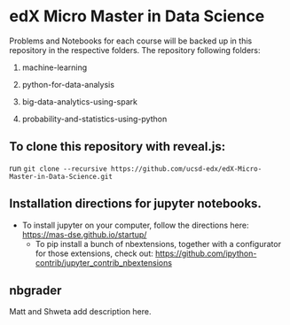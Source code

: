 # edX Micro Master in Data Science 


Problems and Notebooks for each course will be backed up in this repository in the respective folders. The repository following folders:
   
   1. machine-learning

   2. python-for-data-analysis

   3. big-data-analytics-using-spark

   4. probability-and-statistics-using-python

## To clone this repository with reveal.js:

run `git clone --recursive https://github.com/ucsd-edx/edX-Micro-Master-in-Data-Science.git`

## Installation directions for jupyter notebooks.
* To install jupyter on your computer, follow the directions here: https://mas-dse.github.io/startup/
  * To pip install a bunch of nbextensions, together with a configurator for those extensions, check out: https://github.com/ipython-contrib/jupyter_contrib_nbextensions

## nbgrader
Matt and Shweta add description here.
